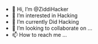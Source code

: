 - 👋 Hi, I’m @ZiddiHacker
- 👀 I’m interested in Hacking
- 🌱 I’m currently Did Hacking
- 💞️ I’m looking to collaborate on ...
- 📫 How to reach me ...

